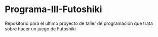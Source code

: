 # Programa-III-Futoshiki
Repositorio para el ultimo proyecto de taller de programación que trata sobre hacer un juego de Futoshiki
